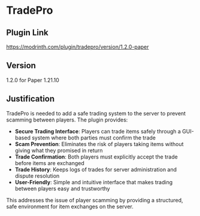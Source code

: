 # TradePro

## Plugin Link
https://modrinth.com/plugin/tradepro/version/1.2.0-paper

## Version
1.2.0 for Paper 1.21.10

## Justification
TradePro is needed to add a safe trading system to the server to prevent scamming between players. The plugin provides:

- **Secure Trading Interface**: Players can trade items safely through a GUI-based system where both parties must confirm the trade
- **Scam Prevention**: Eliminates the risk of players taking items without giving what they promised in return
- **Trade Confirmation**: Both players must explicitly accept the trade before items are exchanged
- **Trade History**: Keeps logs of trades for server administration and dispute resolution
- **User-Friendly**: Simple and intuitive interface that makes trading between players easy and trustworthy

This addresses the issue of player scamming by providing a structured, safe environment for item exchanges on the server.
